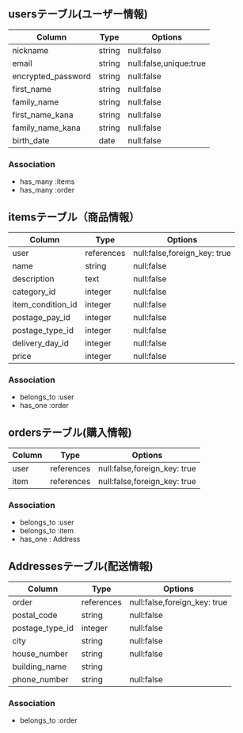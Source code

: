 ## usersテーブル(ユーザー情報)

|Column            |Type  |Options               |
|------------------|------|----------------------|
|nickname          |string|null:false            |
|email             |string|null:false,unique:true|
|encrypted_password|string|null:false            |
|first_name        |string|null:false            |
|family_name       |string|null:false            |
|first_name_kana   |string|null:false            |
|family_name_kana  |string|null:false            |
|birth_date        |date  |null:false            |

### Association
- has_many :items
- has_many :order

## itemsテーブル（商品情報）

|Column           |Type      |Options                     |
|-----------------|----------|----------------------------|
|user             |references|null:false,foreign_key: true|
|name             |string    |null:false                  |
|description      |text      |null:false                  |
|category_id      |integer   |null:false                  |
|item_condition_id|integer   |null:false                  |
|postage_pay_id   |integer   |null:false                  |
|postage_type_id  |integer   |null:false                  |
|delivery_day_id  |integer   |null:false                  |
|price            |integer   |null:false                  |

### Association
- belongs_to :user
- has_one :order

## ordersテーブル(購入情報)

|Column|Type      |Options                     |
|------|----------|----------------------------|
|user  |references|null:false,foreign_key: true|
|item  |references|null:false,foreign_key: true|

### Association

- belongs_to :user
- belongs_to :item
- has_one : Address

## Addressesテーブル(配送情報)

|Column            |Type      |Options                     |
|------------------|----------|----------------------------|
|order             |references|null:false,foreign_key: true|
|postal_code       |string    |null:false                  |
|postage_type_id   |integer   |null:false                  |
|city              |string    |null:false                  |
|house_number      |string    |null:false                  |
|building_name     |string    |                            |
|phone_number      |string    |null:false                  |

### Association

- belongs_to :order

